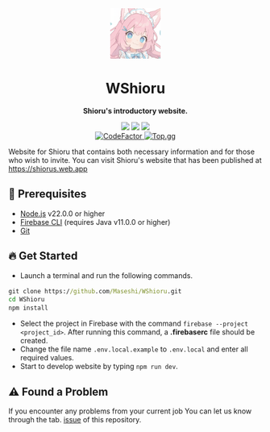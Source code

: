 <div align="center">
  <img src="./public/android-chrome-512x512.png" width="100" alt="Shioru Avatar">
  <strong>
    <h1>WShioru</h1>
    <p>Shioru's introductory website.</p>
  </strong>
  <img src="https://img.shields.io/badge/react.js-v19-61DBFB?logo=react&logoColor=white&style=for-the-badge">
  <img src="https://img.shields.io/github/last-commit/Maseshi/WShioru?style=for-the-badge">
  <a title="Shioru's" href="https://shiorus.web.app">
    <img src="https://img.shields.io/website-up-down-green-red/https/shiorus.web.app.svg?logo=webpack&logoColor=white&style=for-the-badge">
  </a>
  <br />
  <a title="CodeFactor" href="https://www.codefactor.io/repository/github/maseshi/wshioru">
    <img src="https://www.codefactor.io/repository/github/maseshi/wshioru/badge" alt="CodeFactor" />
  </a>
  <a title="Top.gg" href="https://top.gg/bot/704706906505347183">
    <img src="https://top.gg/api/widget/upvotes/704706906505347183.svg" alt="Top.gg" />
  </a>
</div>

Website for Shioru that contains both necessary information and for those who wish to invite. You can visit Shioru's website that has been published at https://shiorus.web.app

## 🧩 Prerequisites

- [Node.js](https://nodejs.org) v22.0.0 or higher
- [Firebase CLI](https://firebase.google.com/docs/cli) (requires Java v11.0.0 or higher)
- [Git](https://git-scm.com/downloads)

## 🔥 Get Started

- Launch a terminal and run the following commands.

```bat
git clone https://github.com/Maseshi/WShioru.git
cd WShioru
npm install
```
- Select the project in Firebase with the command `firebase --project <project_id>`. After running this command, a **.firebaserc** file should be created.
- Change the file name `.env.local.example` to `.env.local` and enter all required values.
- Start to develop website by typing `npm run dev`.

## ⚠️ Found a Problem

If you encounter any problems from your current job You can let us know through the tab. [issue](https://github.com/Maseshi/WShioru/issues) of this repository.
